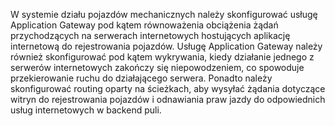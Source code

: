 W systemie działu pojazdów mechanicznych należy skonfigurować usługę Application Gateway pod kątem równoważenia obciążenia żądań przychodzących na serwerach internetowych hostujących aplikację internetową do rejestrowania pojazdów. Usługę Application Gateway należy również skonfigurować pod kątem wykrywania, kiedy działanie jednego z serwerów internetowych zakończy się niepowodzeniem, co spowoduje przekierowanie ruchu do działającego serwera. Ponadto należy skonfigurować routing oparty na ścieżkach, aby wysyłać żądania dotyczące witryn do rejestrowania pojazdów i odnawiania praw jazdy do odpowiednich usług internetowych w backend puli.

